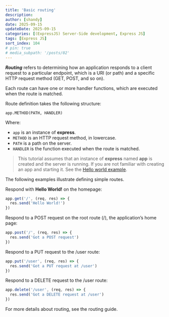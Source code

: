 ```yaml
---
title: 'Basic routing'
description: 
author: [shandy]
date: 2025-09-15
updateDate: 2025-09-15
categories: [(ExpressJS) Server-Side development, Express JS]
tags: [Express JS]
sort_index: 104
# pin: true
# media_subpath: '/posts/02'
---
```


***Routing*** refers to determining how an application responds to a client request to a particular endpoint, which is a URI (or path) and a specific HTTP request method (GET, POST, and so on).

Each route can have one or more handler functions, which are executed when the route is matched.

Route definition takes the following structure:

```
app.METHOD(PATH, HANDLER)
```

Where:
- `app` is an instance of **express**.
- `METHOD` is an HTTP request method, in lowercase.
- `PATH` is a path on the server.
- `HANDLER` is the function executed when the route is matched.

> This tutorial assumes that an instance of **express** named **app** is created and the server is running. If you are not familiar with creating an app and starting it. See the [Hello world example](/posts/2025-09-15-express-generator-01-installing).

The following examples illustrate defining simple routes.

Respond with **Hello World!** on the homepage:

```js
app.get('/', (req, res) => {
  res.send('Hello World!')
})
```

Respond to a POST request on the root route (/), the application’s home page:

```js
app.post('/', (req, res) => {
  res.send('Got a POST request')
})
```

Respond to a PUT request to the /user route:

```js
app.put('/user', (req, res) => {
  res.send('Got a PUT request at /user')
})
```

Respond to a DELETE request to the /user route:

```js
app.delete('/user', (req, res) => {
  res.send('Got a DELETE request at /user')
})
```
For more details about routing, see the routing guide.